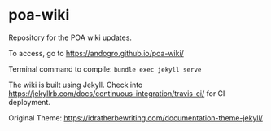 # poa-wiki
Repository for the POA wiki updates.

To access, go to https://andogro.github.io/poa-wiki/

Terminal command to compile: `bundle exec jekyll serve`

The wiki is built using Jekyll. Check into https://jekyllrb.com/docs/continuous-integration/travis-ci/ for CI deployment.

Original Theme: https://idratherbewriting.com/documentation-theme-jekyll/
